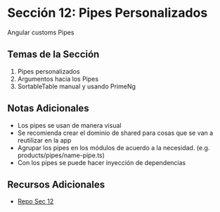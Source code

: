 # Sección 12: Pipes Personalizados
Angular customs Pipes

## Temas de la Sección

1. Pipes personalizados
2. Argumentos hacia los Pipes
3. SortableTable manual y usando PrimeNg

## Notas Adicionales
- Los pipes se usan de manera visual
- Se recomienda crear el dominio de shared para cosas que se van a reutilizar en la app
- Agrupar los pipes en los módulos de acuerdo a la necesidad. (e.g. products/pipes/name-pipe.ts)
- Con los pipes se puede hacer inyección de dependencias

## Recursos Adicionales
- [Repo Sec 12](https://github.com/Klerith/angular-pipe-app/tree/fin-seccion-12)